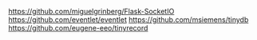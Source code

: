 





https://github.com/miguelgrinberg/Flask-SocketIO
https://github.com/eventlet/eventlet
https://github.com/msiemens/tinydb
https://github.com/eugene-eeo/tinyrecord
